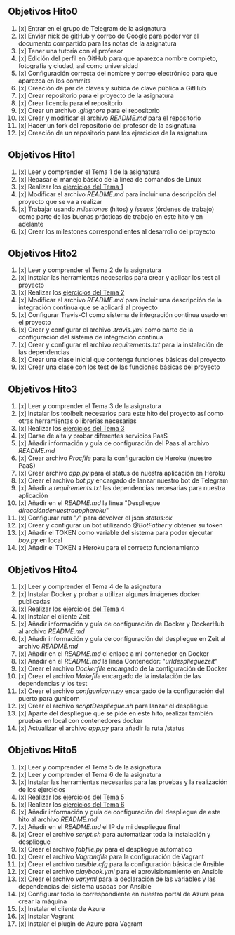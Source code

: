 ## Objetivos Hito0

1. [x] Entrar en el grupo de Telegram de la asignatura
2. [x] Enviar nick de gitHub y correo de Google para poder ver el documento compartido para las notas de la asignatura
3. [x] Tener una tutoría con el profesor
4. [x] Edición del perfil en GitHub para que aparezca nombre completo, fotografía  y ciudad, así como universidad
5. [x] Configuración correcta del nombre y correo electrónico para que aparezca en los commits
6. [x] Creación de par de claves y subida de clave pública a GitHub
7. [x] Crear repositorio para el proyecto de la asignatura
8. [x] Crear licencia para el repositorio
9. [x] Crear un archivo _.gitignore_ para el repositorio
10. [x] Crear y modificar el archivo _README.md_ para el repositorio
11. [x] Hacer un fork del repositorio del profesor de la asignatura
12. [x] Creación de un repositorio para los ejercicios de la asignatura


## Objetivos Hito1

1. [x] Leer y comprender el Tema 1 de la asignatura
2. [x] Repasar el manejo básico de la linea de comandos de Linux
3. [x] Realizar los [ejercicios del Tema 1](https://github.com/manuellopez92/EjerciciosIV/blob/master/Ejercicios%20Tema%201.md) 
4. [x] Modificar el archivo _README.md_ para incluir una descripción del proyecto que se va a realizar
5. [x] Trabajar usando _milestones_ (hitos) y _issues_ (órdenes de trabajo) como parte de las buenas prácticas de trabajo en este hito y en adelante
6. [x] Crear los milestones correspondientes al desarrollo del proyecto


## Objetivos Hito2

1. [x] Leer y comprender el Tema 2 de la asignatura
2. [x] Instalar las herramientas necesarias para crear y aplicar los test al proyecto
3. [x] Realizar los [ejercicios del Tema 2](https://github.com/manuellopez92/EjerciciosIV/blob/master/Ejercicios%20Tema%202.md) 
4. [x] Modificar el archivo _README.md_ para incluir una descripción de la integración continua que se aplicará al proyecto
5. [x] Configurar Travis-CI como sistema de integración continua usado en el proyecto
6. [x] Crear y configurar el archivo _.travis.yml_ como parte de la configuración del sistema de integración continua
7. [x] Crear y configurar el archivo _requirements.txt_ para la instalación de las dependencias
8. [x] Crear una clase inicial que contenga funciones básicas del proyecto
9. [x] Crear una clase con los test de las funciones básicas del proyecto


## Objetivos Hito3

1. [x] Leer y comprender el Tema 3 de la asignatura
2. [x] Instalar los toolbelt necesarios para este hito del proyecto así como otras herramientas o librerías necesarias
3. [x] Realizar los [ejercicios del Tema 3](https://github.com/manuellopez92/EjerciciosIV/blob/master/Ejercicios%20Tema%203.md) 
4. [x] Darse de alta y probar diferentes servicios PaaS
5. [x] Añadir información y guía de configuración del Paas al archivo _README.md_
6. [x] Crear archivo _Procfile_ para la configuración de Heroku (nuestro PaaS)
7. [x] Crear archivo _app.py_ para el status de nuestra aplicación en Heroku
8. [x] Crear el archivo _bot.py_ encargado de lanzar nuestro bot de Telegram
9. [x] Añadir a _requirements.txt_ las dependencias necesarias para nuestra aplicación
10. [x] Añadir en el _README.md_ la línea "Despliegue _direccióndenuestraappheroku_"
11. [x] Configurar ruta "_/_" para devolver el json _status:ok_
12. [x] Crear y configurar un bot utilizando _@BotFather_ y obtener su token
13. [x] Añadir el TOKEN como variable del sistema para poder ejecutar _boy.py_ en local
14. [x] Añadir el TOKEN a Heroku para el correcto funcionamiento


## Objetivos Hito4

1. [x] Leer y comprender el Tema 4 de la asignatura
2. [x] Instalar Docker y probar a utilizar algunas imágenes docker publicadas
3. [x] Realizar los [ejercicios del Tema 4](https://github.com/manuellopez92/EjerciciosIV/blob/master/Ejercicios%20Tema%204.md) 
4. [x] Instalar el cliente Zeit
5. [x] Añadir información y guía de configuración de Docker y DockerHub al archivo _README.md_
6. [x] Añadir información y guía de configuración del despliegue en Zeit al archivo _README.md_
10. [x] Añadir en el _README.md_ el enlace a mi contenedor en Docker
11. [x] Añadir en el _README.md_ la linea Contenedor: "_urldesplieguezeit_"
12. [x] Crear el archivo _Dockerfile_ encargado de la configuración de Docker
13. [x] Crear el archivo _Makefile_ encargado de la instalación de las dependencias y los test
14. [x] Crear el archivo _confgunicorn.py_ encargado de la configuración del puerto para gunicorn
15. [x] Crear el archivo _scriptDespliegue.sh_ para lanzar el despliegue
16. [x] Aparte del despliegue que se pide en este hito, realizar también pruebas en local con contenedores docker
17. [x] Actualizar el archivo _app.py_ para añadir la ruta /status

## Objetivos Hito5

1. [x] Leer y comprender el Tema 5 de la asignatura
2. [x] Leer y comprender el Tema 6 de la asignatura
3. [x] Instalar las herramientas necesarias para las pruebas y la realización de los ejercicios
4. [x] Realizar los [ejercicios del Tema 5](https://github.com/manuellopez92/EjerciciosIV/blob/master/Ejercicios%20Tema%205.md) 
5. [x] Realizar los [ejercicios del Tema 6](https://github.com/manuellopez92/EjerciciosIV/blob/master/Ejercicios%20Tema%206.md)
6. [x] Añadir información y guía de configuración del despliegue de este hito al archivo _README.md_
7. [x] Añadir en el _README.md_ el IP de mi despliegue final
8. [x] Crear el archivo _script.sh_ para automatizar toda la instalación y despliegue
9. [x] Crear el archivo _fabfile.py_ para el despliegue automático
10. [x] Crear el archivo _Vagrantfile_ para la configuración de Vagrant
11. [x] Crear el archivo _ansible.cfg_ para la configuración básica de Ansible
12. [x] Crear el archivo _playbook.yml_ para el aprovisionamiento en Ansible
13. [x] Crear el archivo _var.yml_ para la declaración de las variables y las dependencias del sistema usadas por Ansible
14. [x] Configurar todo lo correspondiente en nuestro portal de Azure para crear la máquina
15. [x] Instalar el cliente de Azure
16. [x] Instalar Vagrant
17. [x] Instalar el plugin de Azure para Vagrant
